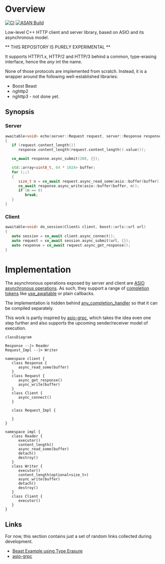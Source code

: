 
# Overview
[![CI](https://github.com/pgit/anyhttp/actions/workflows/ci.yml/badge.svg)](https://github.com/pgit/anyhttp/actions/workflows/ci.yml)
[![ASAN Build](https://github.com/pgit/anyhttp/actions/workflows/asan.yml/badge.svg)](https://github.com/pgit/anyhttp/actions/workflows/asan.yml)

Low-level C++ HTTP client and server library, based on ASIO and its asynchronous model.

** THIS REPOSITORY IS PURELY EXPERIMENTAL **

It supports HTTP/1.x, HTTP/2 and HTTP/3 behind a common, type-erasing interface, hence the *any* int the name.

None of those protocols are implemented from scratch. Instead, it is a wrapper around the following well-established libraries:

* Boost Beast
* nghttp2
* nghttp3 - not done yet.

## Synopsis
### Server
```C++
awaitable<void> echo(server::Request request, server::Response response)
{
   if (request.content_length())
      response.content_length(request.content_length().value());

   co_await response.async_submit(200, {});

   std::array<uint8_t, 64 * 1024> buffer;
   for (;;)
   {
      size_t n = co_await request.async_read_some(asio::buffer(buffer));
      co_await response.async_write(asio::buffer(buffer, n));
      if (n == 0)
         break;
   }
}
```
### Client
```c++
awaitable<void> do_session(Client& client, boost::urls::url url)
{
   auto session = co_await client.async_connect();
   auto request = co_await session.async_submit(url, {});
   auto response = co_await request.async_get_response();   
}
```
# Implementation

The asynchronous operations exposed by server and client are [ASIO asynchronous operations](https://think-async.com/Asio/asio-1.30.2/doc/asio/reference/asynchronous_operations.html). As such, they support a range of [completion tokens](https://think-async.com/Asio/asio-1.30.2/doc/asio/overview/model/completion_tokens.html) like [use_awaitable](https://think-async.com/Asio/asio-1.30.2/doc/asio/reference/use_awaitable.html) or plain callbacks.

The implementation is hidden behind [any_completion_handler](https://www.boost.org/doc/libs/1_86_0/doc/html/boost_asio/reference/any_completion_handler.html) so that it can be compiled separately.


This work is partly inspired by [asio-grpc](https://github.com/Tradias/asio-grpc), which takes the idea even one step further and also supports the upcoming sender/receiver model of execution.

```mermaid
classDiagram

Response --|> Reader
Request_Impl --|> Writer

namespace client {
   class Response {
      async_read_some(buffer)
   }
   class Request {
      async_get_response()
      async_write(buffer)
   }
   class Client {
      async_connect()
   }

   class Request_Impl {

   }
}

namespace impl {
   class Reader {
      executor()
      content_length()
      async_read_some(buffer)
      detach()
      destroy()
   }
   class Writer {
      executor()
      content_length(optional<size_t>)
      async_write(buffer)
      detach()
      destroy()
   }
   class Client {
      executor()
   }
}
```


## Links

For now, this section contains just a set of random links collected during development.

* [Beast Example using Type Erasure](https://www.boost.org/doc/libs/develop/boost/beast/http/message_generator.hpp)
* [asio-grpc](https://github.com/Tradias/asio-grpc)
